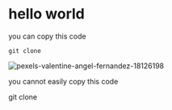 # hello world

you can copy this code

```
git clone
```

![pexels-valentine-angel-fernandez-18126198](https://github.com/theharpretsingh/demo-repo/assets/110823944/91f369b2-b832-450c-9ab3-d5ee3af8fe3d)


you cannot easily copy this code


git clone
